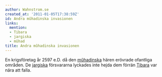 ```yaml
---
author: Wahnstrom.se
created_at: '2011-01-05T17:38:59Z'
id: Andra mûhadinska invasionen
links:
  mention:
  - Tibara
  - jargiska
  - mûhad
title: Andra mûhadinska invasionen
---
```


En krigsföretag år 2597 e.D. då den [mûhadinska] hären erövrade ofantliga områden. De [jargiska]
försvararna lyckades inte hejda dem förrän [Tibara] var nära att falla.

  [mûhadinska]: mûhad
  [jargiska]: jargiska
  [Tibara]: Tibara
